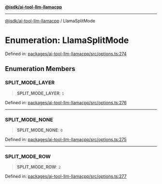 [**@isdk/ai-tool-llm-llamacpp**](../README.md)

***

[@isdk/ai-tool-llm-llamacpp](../globals.md) / LlamaSplitMode

# Enumeration: LlamaSplitMode

Defined in: [packages/ai-tool-llm-llamacpp/src/options.ts:274](https://github.com/isdk/ai-tool-llm-llamacpp.js/blob/3f7e092bd0619c7931954697b6c0586d6fa354ff/src/options.ts#L274)

## Enumeration Members

### SPLIT\_MODE\_LAYER

> **SPLIT\_MODE\_LAYER**: `1`

Defined in: [packages/ai-tool-llm-llamacpp/src/options.ts:276](https://github.com/isdk/ai-tool-llm-llamacpp.js/blob/3f7e092bd0619c7931954697b6c0586d6fa354ff/src/options.ts#L276)

***

### SPLIT\_MODE\_NONE

> **SPLIT\_MODE\_NONE**: `0`

Defined in: [packages/ai-tool-llm-llamacpp/src/options.ts:275](https://github.com/isdk/ai-tool-llm-llamacpp.js/blob/3f7e092bd0619c7931954697b6c0586d6fa354ff/src/options.ts#L275)

***

### SPLIT\_MODE\_ROW

> **SPLIT\_MODE\_ROW**: `2`

Defined in: [packages/ai-tool-llm-llamacpp/src/options.ts:277](https://github.com/isdk/ai-tool-llm-llamacpp.js/blob/3f7e092bd0619c7931954697b6c0586d6fa354ff/src/options.ts#L277)
